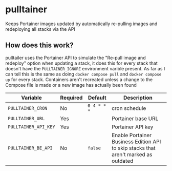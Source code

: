 # pulltainer

Keeps Portainer images updated by automatically re-pulling images and redeploying all stacks via the API

## How does this work?

pulltailer uses the Portainer API to simulate the "Re-pull image and redeploy" option when updating a stack, it does this for every stack that doesn't have the `PULLTAINER_IGNORE` environment varible present. As far as I can tell this is the same as doing `docker compose pull` and `docker compose up` for every stack. Containers aren't recreated unless a change to the Compose file is made or a new image has actually been found

| Variable             | Required | Default     | Description                                                                         |
| -------------------- | -------- | ----------- | ----------------------------------------------------------------------------------- |
| `PULLTAINER_CRON`    | No       | `0 4 * * *` | cron schedule                                                                       |
| `PULLTAINER_URL`     | Yes      |             | Portainer base URL                                                                  |
| `PULLTAINER_API_KEY` | Yes      |             | Portainer API key                                                                   |
| `PULLTAINER_BE_API`  | No       | `false`     | Enable Portainer Business Edition API to skip stacks that aren't marked as outdated |

